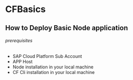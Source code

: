 # CFBasics
## How to Deploy Basic Node application
###### prerequisites

- SAP Cloud Platform Sub Account
- APP Host
- Node installation in your local machine
- CF Cli installation in your local machine

